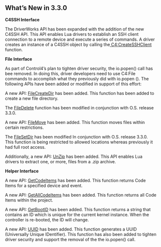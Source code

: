 
## What’s New in 3.3.0


**C4SSH Interface**

The DriverWorks API has been expanded with the addition of the new C4SSH API. This API enables Lua drivers to establish an SSH client connection to a remote device and execute a series of commands. A driver creates an instance of a C4SSH object by calling the[ C4:CreateSSHClient][1] function.



**File Interface**

As part of Control4’s plan to tighten driver security, the io.popen() call has bee removed. In doing this, driver developers need to use C4:File commands to accomplish what they previously did with io.popen (). The following APIs have been added or modified in support of this effort:

A new API: [FileCreateDir][2] has been added. This function has been added to create a new file directory. 

The [FileDelete][3] function has been modified in conjunction with O.S. release 3.3.0.  

A new API: [FileMove][4] has been added. This function moves files within certain restrictions.  

The [FileSetDir][5] has been modified In conjunction with O.S. release 3.3.0. This function is being restricted to allowed locations whereas previously it had full root access.

Additionally, a new API: [UnZip][6] has been added. This API enables Lua drivers to extract one, or more, files from a .zip archive.



**Helper Interface**

A new API: [GetCodeItems][7] has been added. This function returns Code Items for a specified device and event.

A new API: [GetAllCodeItems][8] has been added. This function returns all Code Items within the project.

A new API: [GetBootID][9] has been added. This function returns a string that contains an ID which is unique for the current kernel instance.  When the controller is re-booted, the ID will change.

A new API: [UUID][10] has been added. This function generates a UUID (Universally Unique IDentifier). This function has also been added to tighten driver security and support the removal of the the io.popen() call.


[1]:	https://control4.github.io/docs-driverworks-api/#createsshclient
[2]:	https://control4.github.io/docs-driverworks-api/#filecreatedir
[3]:	https://control4.github.io/docs-driverworks-api/#filedelete
[4]:	https://control4.github.io/docs-driverworks-api/#filemove
[5]:	https://control4.github.io/docs-driverworks-api/#filesetdir
[6]:	https://control4.github.io/docs-driverworks-api/#unzip
[7]:	https://control4.github.io/docs-driverworks-api/#getcodeitems
[8]:	https://control4.github.io/docs-driverworks-api/#getallcodeitems
[9]:	https://control4.github.io/docs-driverworks-api/#getbootid
[10]:	https://control4.github.io/docs-driverworks-api/#uuid